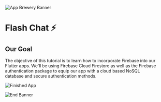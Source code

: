 ![App Brewery Banner](https://github.com/londonappbrewery/Images/blob/master/AppBreweryBanner.png)


# Flash Chat ⚡️

## Our Goal

The objective of this tutorial is to learn how to incorporate Firebase into our Flutter apps. We'll be using Firebase Cloud Firestore as well as the Firebase authentication package to equip our app with a cloud based NoSQL database and secure authentication methods.



![Finished App](https://github.com/londonappbrewery/Images/blob/master/flash_chat_flutter_demo.gif)





![End Banner](https://github.com/londonappbrewery/Images/blob/master/readme-end-banner.png)
